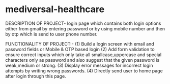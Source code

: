 # mediversal-healthcare
DESCRIPTION OF PROJECT- login page which contains both login options either from gmail by entering password or by using mobile number and then by otp which is send to user phone number.

FUNCTIONALITY OF PROJECT:-
(1) Build a login screen with email and password fields or Mobile & OTP based login 
(2) Add form validation to ensure correct inputs which only take all smallcase,uppercase and special characters only as password and also suggest that the given password is weak,medium or strong. 
(3) Display error messages for incorrect login attempts by writing wrong passwords.
(4) Directly send user to home page after login through this page.

